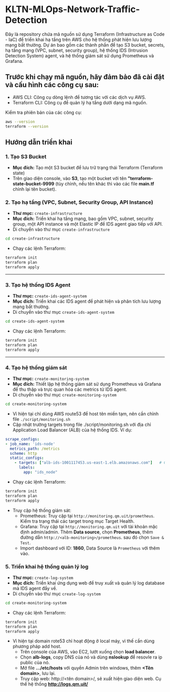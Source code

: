# KLTN-MLOps-Network-Traffic-Detection
Đây là repository chứa mã nguồn sử dụng Terraform (Infrastructure as Code - IaC) để triển khai hạ tầng trên AWS cho hệ thống phát hiện lưu lượng mạng bất thường. Dự án bao gồm các thành phần để tạo S3 bucket, secrets, hạ tầng mạng (VPC, subnet, security group), hệ thống IDS (Intrusion Detection System) agent, và hệ thống giám sát sử dụng Prometheus và Grafana.
## Trước khi chạy mã nguồn, hãy đảm bảo đã cài đặt và cấu hình các công cụ sau:

- AWS CLI: Công cụ dòng lệnh để tương tác với các dịch vụ AWS.
- Terraform CLI: Công cụ để quản lý hạ tầng dưới dạng mã nguồn.

Kiểm tra phiên bản của các công cụ:

``` bash
aws --version
terraform --version
```
## Hướng dẫn triển khai
### 1. Tạo S3 Bucket 
- **Mục đích:** Tạo một S3 bucket để lưu trữ trạng thái Terraform (Terraform state)
- Trên giao diện console, vào **S3**, tạo một bucket với tên **"terraform-state-bucket-9999** (tùy chỉnh, nếu tên khác thì vào các file **main.tf** chỉnh lại tên bucket). 
### 2. Tạo hạ tầng (VPC, Subnet, Security Group, API Instance)
- **Thư mục:** `create-infrastructure`
- **Mục đích:** Triển khai hạ tầng mạng, bao gồm VPC, subnet, security group, một API instance và một Elastic IP để IDS agent giao tiếp với API.
- Di chuyển vào thư mục `create-infrastructure`
``` bash
cd create-infrastructure
```
- Chạy các lệnh Terraform:
``` bash
terraform init
terraform plan
terraform apply
```
---
### 3. Tạo hệ thống IDS Agent
- **Thư mục:** `create-ids-agent-system`
- **Mục đích:** Triển khai các IDS agent để phát hiện và phân tích lưu lượng mạng bất thường.
- Di chuyển vào thư mục `create-ids-agent-system`
``` bash
cd create-ids-agent-system
```
- Chạy các lệnh Terraform:
``` bash
terraform init
terraform plan
terraform apply
```
---
### 4. Tạo hệ thống giám sát
- **Thư mục:** `create-monitoring-system`
- **Mục đích:** Thiết lập hệ thống giám sát sử dụng Prometheus và Grafana để thu thập và trực quan hóa các metrics từ IDS agent.
- Di chuyển vào thư mục `create-monitoring-system`
``` bash
cd create-monitoring-system
```
- Vì hiện tại chỉ dùng AWS route53 để host tên miền tạm, nên cần chỉnh file `./script/monitoring.sh`
- Cập nhật trường targets trong file ./script/monitoring.sh với địa chỉ Application Load Balancer (ALB) của hệ thống IDS. Ví dụ:
``` yml
scrape_configs:
- job_name: 'ids-node'
  metrics_path: /metrics
  scheme: http
  static_configs: 
    - targets: ["alb-ids-1001117453.us-east-1.elb.amazonaws.com"]   # Cập nhật địa chỉ ALB sau mỗi lần apply
      labels:
        app: "ids_node"
```
- Chạy các lệnh Terraform:
``` bash
terraform init
terraform plan
terraform apply
```
- Truy cập hệ thống giám sát:
  - Prometheus: Truy cập tại `http://monitoring.qm.uit/prometheus`. Kiểm tra trạng thái các target trong mục Target Health.
  - Grafana: Truy cập tại `http://monitoring.qm.uit` với tài khoản mặc định admin/admin. Thêm **Data source**, chọn **Prometheus**, thêm đường dẫn `http://<alb-monitoring>/prometheus`. sau đó chọn `Save & Test`.
  - Import dashboard với ID: **1860**, Data Source là `Prometheus` với thêm vào.

### 5. Triển khai hệ thống quản lý log
- **Thư mục:** `create-log-system`
- **Mục đích:** Triển khai ứng dụng web để truy xuất và quản lý log database mà IDS agent đẩy về.
- Di chuyển vào thư mục `create-log-system`
``` bash
cd create-monitoring-system
```
- Chạy các lệnh Terraform:
``` bash
terraform init
terraform plan
terraform apply
```
- Vì hiện tại domain rote53 chỉ hoạt động ở local máy, vì thế cần dùng phương pháp add host.
  - Trên console của AWS, vào EC2, lướt xuống chọn **load balancer**.
  - Chọn **alb-logs**, copy DNS của nó và dùng **nslookup** để resovle ra ip public của nó.
  - Mở file **.../etc/hosts** với quyền Admin trên windows, thêm **<IP public>  <Tên domain>**, lưu lại.
  - Truy cập web: http://<tên domain>/, sẽ xuất hiện giao diện web. Cụ thể hệ thống **http://logs.qm.uit/**